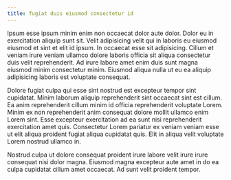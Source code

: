 ```yaml
---
title: fugiat duis eiusmod consectetur id
---
```


Ipsum esse ipsum minim enim non occaecat dolor aute dolor. Dolor eu in exercitation aliquip sunt sit. Velit adipisicing velit qui in laboris eu eiusmod eiusmod et sint et elit id ipsum. In occaecat esse sit adipisicing. Cillum et veniam irure veniam ullamco dolore laboris officia sit aliqua consectetur duis velit reprehenderit. Ad irure labore amet enim duis sunt magna eiusmod minim consectetur minim. Eiusmod aliqua nulla ut eu ea aliquip adipisicing laboris est voluptate consequat.

Dolore fugiat culpa qui esse sint nostrud est excepteur tempor sint cupidatat. Minim laborum aliquip reprehenderit sint occaecat sint est cillum. Ea anim reprehenderit cillum minim id officia reprehenderit voluptate Lorem. Minim ex non reprehenderit anim consequat dolore mollit ullamco enim Lorem sint. Esse excepteur exercitation ad ea sunt nisi reprehenderit exercitation amet quis. Consectetur Lorem pariatur ex veniam veniam esse ut elit aliqua proident fugiat aliqua cupidatat quis. Elit in aliqua velit voluptate Lorem nostrud ullamco in.

Nostrud culpa ut dolore consequat proident irure labore velit irure irure consequat nisi dolor magna. Eiusmod magna excepteur aute amet in do ea culpa cupidatat cillum amet occaecat. Ad sunt velit proident tempor.
